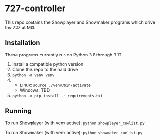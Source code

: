 # 727-controller

This repo contains the Showplayer and Showmaker programs which drive the 727 at MSI.

## Installation

These programs currently run on Python 3.8 through 3.12

 1. Install a compatible python version
 2. Clone this repo to the hard drive
 3. `python -m venv venv`
 4. 
    - Linux: `source ./venv/bin/activate`
    - Windows: TBD
 5. `python -m pip install -r requirements.txt`


 ## Running

 To run Showplayer (with venv active): `python showplayer_cuelist.py`

 To run Showmaker (with venv active): `python showmaker_cuelist.py`

 